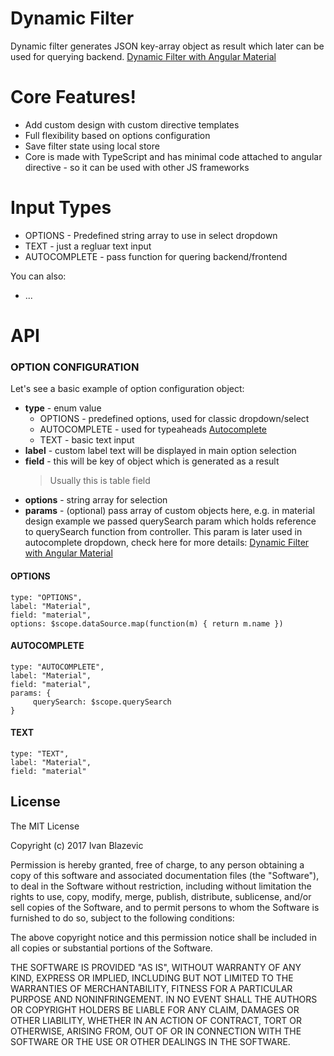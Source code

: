 # Dynamic Filter

Dynamic filter generates JSON key-array object as result which later can be used for querying backend.
[Dynamic Filter with Angular Material](https://ivanblazevic.github.io/angular-dynamic-filter/)

# Core Features!

  - Add custom design with custom directive templates
  - Full flexibility based on options configuration
  - Save filter state using local store
  - Core is made with TypeScript and has minimal code attached to angular directive - so it can be used with other JS frameworks

# Input Types

  - OPTIONS - Predefined string array to use in select dropdown
  - TEXT - just a regluar text input
  - AUTOCOMPLETE - pass function for quering backend/frontend

You can also:
  - ...

# API
### OPTION CONFIGURATION

Let's see a basic example of option configuration object:

- **type** - enum value
    - OPTIONS - predefined options, used for classic dropdown/select
    - AUTOCOMPLETE - used for typeaheads [Autocomplete](https://material.angularjs.org/latest/demo/autocomplete)
    - TEXT - basic text input
- **label** - custom label text will be displayed in main option selection
- **field** - this will be key of object which is generated as a result
    > Usually this is table field
- **options** - string array for selection
- **params** - (optional) pass array of custom objects here, e.g. in material design example we passed querySearch param which holds reference to querySearch function from controller. This param is later used in autocomplete dropdown, check here for more details: [Dynamic Filter with Angular Material](https://ivanblazevic.github.io/angular-dynamic-filter/)


#### OPTIONS
```
type: "OPTIONS",
label: "Material",
field: "material",
options: $scope.dataSource.map(function(m) { return m.name })
```
#### AUTOCOMPLETE
```
type: "AUTOCOMPLETE",
label: "Material",
field: "material",
params: {
     querySearch: $scope.querySearch
}
```
#### TEXT
```
type: "TEXT",
label: "Material",
field: "material"
```
License
----

The MIT License

Copyright (c) 2017 Ivan Blazevic

Permission is hereby granted, free of charge, to any person obtaining a copy of this software and associated documentation files (the "Software"), to deal in the Software without restriction, including without limitation the rights to use, copy, modify, merge, publish, distribute, sublicense, and/or sell copies of the Software, and to permit persons to whom the Software is furnished to do so, subject to the following conditions:

The above copyright notice and this permission notice shall be included in all copies or substantial portions of the Software.

THE SOFTWARE IS PROVIDED "AS IS", WITHOUT WARRANTY OF ANY KIND, EXPRESS OR IMPLIED, INCLUDING BUT NOT LIMITED TO THE WARRANTIES OF MERCHANTABILITY, FITNESS FOR A PARTICULAR PURPOSE AND NONINFRINGEMENT. IN NO EVENT SHALL THE AUTHORS OR COPYRIGHT HOLDERS BE LIABLE FOR ANY CLAIM, DAMAGES OR OTHER LIABILITY, WHETHER IN AN ACTION OF CONTRACT, TORT OR OTHERWISE, ARISING FROM, OUT OF OR IN CONNECTION WITH THE SOFTWARE OR THE USE OR OTHER DEALINGS IN THE SOFTWARE.

